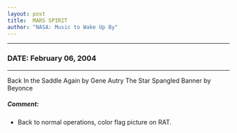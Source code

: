 ```yaml
---
layout: post
title:  MARS SPIRIT
author: "NASA: Music to Wake Up By"
---
```


----
### DATE: February 06, 2004
----
Back In the Saddle Again by Gene Autry
The Star Spangled Banner by Beyonce

##### Comment:
* Back to normal operations, color flag picture on RAT.

